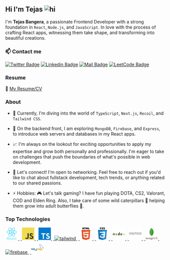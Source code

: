 ## Hi I'm Tejas <img src="https://user-images.githubusercontent.com/1303154/88677602-1635ba80-d120-11ea-84d8-d263ba5fc3c0.gif" width="28px" height="28px" alt="hi">

<!-- 🚀 Check out my New Portfolio []()  -->

I'm **Tejas Bangera**, a passionate Frontend Developer with a strong foundation in `React`, `Node.js`, and `JavaScript`. In love with the process of crafting React apps, witnessing them take shape, and transforming into beautiful creations.

### :mailbox: Contact me

[![Twitter Badge](https://img.shields.io/badge/-@tejas__bangera-1ca0f1?style=flat&labelColor=000&logo=twitter&logoColor=white&color=000&link=https://twitter.com/tejas_bangera)](https://twitter.com/tejas_bangera) [![Linkedin Badge](https://img.shields.io/badge/-tejas--bangera-0e76a8?style=flat&labelColor=0e76a8&logo=linkedin&logoColor=white)](https://www.linkedin.com/in/tejas-bangera/) [![Mail Badge](https://img.shields.io/badge/-tejas.bangera12@gmail.com-c0392b?style=flat&labelColor=c0392b&logo=gmail&logoColor=white)](mailto:tejas.bangera12@gmail.com)
[![LeetCode Badge](https://img.shields.io/badge/-LeetCode-0e76a8?style=flat&labelColor=000&logo=leetcode&color=ffa116)](https://leetcode.com/Tejas_Bangera_97/)

### Resume
:paperclip: [My Resume/CV](https://github.com/Tejas-Bangera/Tejas-Bangera/files/12342423/Overleaf-Resume-Tejas-Bangera-14-08-23.pdf)

### About

- 🚀 Currently, I'm diving into the world of `TypeScript`, `Next.js`, `Recoil`, and `Tailwind CSS`.

- 🔧 On the backend front, I am exploring `MongoDB`, `Firebase`, and `Express`, to introduce web servers and databases in my React apps.

- 📈 I'm always on the lookout for exciting opportunities to apply my expertise and grow both personally and professionally. I'm eager to take on challenges that push the boundaries of what's possible in web development.

- 🤝 Let's connect! I'm open to networking. Feel free to reach out if you'd like to chat about fullstack development, tech trends, or anything related to our shared passions.

- ⚡ Hobbies: :video_game: Let's talk gaming? I have fun playing DOTA, CS2, Valorant, COD and Elden Ring. Also, I take care of some wild caterpillars :bug: helping them grow into adult butterflies :butterfly:.

<!-- TODO: Make technologies links takes you to repositories -->

<!-- [![React Badge](https://img.shields.io/badge/-React-61DBFB?style=for-the-badge&labelColor=black&logo=react&logoColor=61DBFB)](#) [![Javascript Badge](https://img.shields.io/badge/-Javascript-F0DB4F?style=for-the-badge&labelColor=black&logo=javascript&logoColor=F0DB4F)](#) [![Typescript Badge](https://img.shields.io/badge/-Typescript-007acc?style=for-the-badge&labelColor=black&logo=typescript&logoColor=007acc)](#) [![Nodejs Badge](https://img.shields.io/badge/-Nodejs-3C873A?style=for-the-badge&labelColor=black&logo=node.js&logoColor=3C873A)](#) [![GraphQL Badge](https://img.shields.io/badge/-GraphQl-e535ab?style=for-the-badge&labelColor=black&logo=node.js&logoColor=e535ab)](#) -->

### Top Technologies

<a href="https://reactjs.org/" target="_blank" rel="noreferrer"> <img src="https://raw.githubusercontent.com/devicons/devicon/master/icons/react/react-original-wordmark.svg" alt="react" width="40" height="40"/> </a>
&nbsp;<a href="https://developer.mozilla.org/en-US/docs/Web/JavaScript" target="_blank" rel="noreferrer"> <img src="https://raw.githubusercontent.com/devicons/devicon/master/icons/javascript/javascript-original.svg" alt="javascript" width="40" height="40"/> </a>
&nbsp;<a href="https://www.typescriptlang.org/" target="_blank" rel="noreferrer"> <img src="https://raw.githubusercontent.com/devicons/devicon/master/icons/typescript/typescript-original.svg" alt="typescript" width="40" height="40"/> </a>
&nbsp;<a href="https://tailwindcss.com/" target="_blank" rel="noreferrer"> <img src="https://www.vectorlogo.zone/logos/tailwindcss/tailwindcss-icon.svg" alt="tailwind" width="40" height="40"/> </a>
&nbsp;<a href="https://www.w3.org/html/" target="_blank" rel="noreferrer"> <img src="https://raw.githubusercontent.com/devicons/devicon/master/icons/html5/html5-original-wordmark.svg" alt="html5" width="40" height="40"/> </a>
&nbsp;<a href="https://www.w3schools.com/css/" target="_blank" rel="noreferrer"> <img src="https://raw.githubusercontent.com/devicons/devicon/master/icons/css3/css3-original-wordmark.svg" alt="css3" width="40" height="40"/> </a>
&nbsp;<a href="https://nodejs.org" target="_blank" rel="noreferrer"> <img src="https://raw.githubusercontent.com/devicons/devicon/master/icons/nodejs/nodejs-original-wordmark.svg" alt="nodejs" width="40" height="40"/> </a>
&nbsp;<a href="https://expressjs.com" target="_blank" rel="noreferrer"> <img src="https://raw.githubusercontent.com/devicons/devicon/master/icons/express/express-original-wordmark.svg" alt="express" width="40" height="40"/> </a>
&nbsp;<a href="https://www.mongodb.com/" target="_blank" rel="noreferrer"> <img src="https://raw.githubusercontent.com/devicons/devicon/master/icons/mongodb/mongodb-original-wordmark.svg" alt="mongodb" width="40" height="40"/> </a>
&nbsp;<a href="https://firebase.google.com/" target="_blank" rel="noreferrer"> <img src="https://www.vectorlogo.zone/logos/firebase/firebase-icon.svg" alt="firebase" width="40" height="40"/> </a>
&nbsp;<a href="https://www.mysql.com/" target="_blank" rel="noreferrer"> <img src="https://raw.githubusercontent.com/devicons/devicon/master/icons/mysql/mysql-original-wordmark.svg" alt="mysql" width="40" height="40"/> </a>

<!-- #### Coding Stats -->

<!--START_SECTION:waka-->

<!-- ```text
TypeScript   15 hrs 41 mins  ████████████████████▓░░░░   82.29 %
HTML         1 hr 50 mins    ██▒░░░░░░░░░░░░░░░░░░░░░░   09.61 %
Markdown     1 hr 27 mins    ██░░░░░░░░░░░░░░░░░░░░░░░   07.63 %
Other        2 mins          ░░░░░░░░░░░░░░░░░░░░░░░░░   00.25 %
YAML         2 mins          ░░░░░░░░░░░░░░░░░░░░░░░░░   00.19 %
``` -->
<!--END_SECTION:waka-->

<!-- #### Github Stats -->

<!-- <p><img align="left" src="https://github-readme-stats.vercel.app/api/top-langs?username=tejas-bangera&show_icons=true&locale=en&layout=compact" alt="tejas-bangera" /></p> -->

<!-- <p>&nbsp;<img align="center" src="https://github-readme-stats.vercel.app/api?username=tejas-bangera&show_icons=true&locale=en" alt="tejas-bangera" /></p> -->
